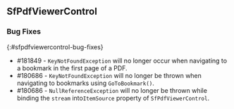 ﻿## SfPdfViewerControl

### Bug Fixes
{:#sfpdfviewercontrol-bug-fixes} 

* \#181849 - `KeyNotFoundException` will no longer occur when navigating to a bookmark in the first page of a PDF.
* \#180686 - `KeyNotFoundException` will no longer be thrown when navigating to bookmarks using `GoToBookmark()`.
* \#180686 - `NullReferenceException` will no longer be thrown while binding the `stream` into`ItemSource` property of `SfPdfViewerControl`.
